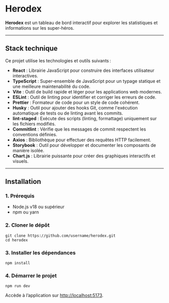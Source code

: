 # **Herodex**

**Herodex** est un tableau de bord interactif pour explorer les statistiques et informations sur les super-héros.

---

## **Stack technique**

Ce projet utilise les technologies et outils suivants :

- **React** : Librairie JavaScript pour construire des interfaces utilisateur interactives.
- **TypeScript** : Super-ensemble de JavaScript pour un typage statique et une meilleure maintenabilité du code.
- **Vite** : Outil de build rapide et léger pour les applications web modernes.
- **ESLint** : Outil de linting pour identifier et corriger les erreurs de code.
- **Prettier** : Formateur de code pour un style de code cohérent.
- **Husky** : Outil pour ajouter des hooks Git, comme l'exécution automatique de tests ou de linting avant les commits.
- **lint-staged** : Exécute des scripts (linting, formattage) uniquement sur les fichiers modifiés.
- **Commitlint** : Vérifie que les messages de commit respectent les conventions définies.
- **Axios** : Bibliothèque pour effectuer des requêtes HTTP facilement.
- **Storybook** : Outil pour développer et documenter les composants de manière isolée.
- **Chart.js** :  Librairie puissante pour créer des graphiques interactifs et visuels.

---

## **Installation**

### 1. Prérequis
- Node.js v18 ou supérieur
- npm ou yarn

### 2. Cloner le dépôt
```
git clone https://github.com/username/herodex.git
cd herodex
```

### 3. Installer les dépendances
```
npm install
```

### 4. Démarrer le projet
```
npm run dev
```

Accède à l’application sur [http://localhost:5173](http://localhost:5173).
